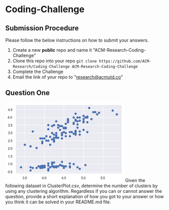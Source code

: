 # Coding-Challenge

## Submission Procedure
Please follow the below instructions on how to submit your answers.

1. Create a new **public** repo and name it "ACM-Research-Coding-Challenge"
2. Clone this repo into your repo `git clone https://github.com/ACM-Research/Coding-Challenge ACM-Research-Coding-Challenge`
3. Complete the Challenge
4. Email the link of your repo to "research@acmutd.co" 

## Question One
![Image of Cluster Plot](ClusterPlot.png)
Given the following dataset in ClusterPlot.csv, determine the number of clusters by using any clustering algorithm. Regardless if you can or cannot answer the question, provide a short explanation of how you got to your answer or how you think it can be solved in your README.md file.
